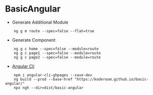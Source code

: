 # BasicAngular

* Generate Additional Module
```
    ng g m route --spec=false --flat=true
```

* Generate Component
```
    ng g c home --spec=false --module=route
    ng g c page1 --spec=false --module=route
    ng g c page2 --spec=false --module=route
```


* [Angular Cli](https://github.com/angular-schule/angular-cli-ghpages)

```
    npm i angular-cli-ghpages --save-dev
    ng build --prod --base-href "https://koderoom.github.io/basic-angular/"
    npx ngh --dir=dist/basic-angular
```
